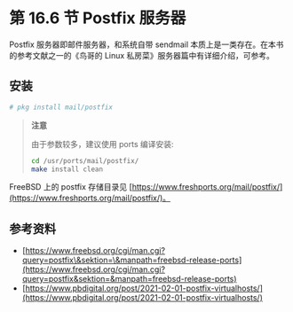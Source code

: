 # 第 16.6 节 Postfix 服务器

Postfix 服务器即邮件服务器，和系统自带 sendmail 本质上是一类存在。在本书的参考文献之一的《鸟哥的 Linux 私房菜》服务器篇中有详细介绍，可参考。

## 安装

```sh
# pkg install mail/postfix
```

> **注意**
>
> 由于参数较多，建议使用 ports 编译安装:
>
> ```sh
> cd /usr/ports/mail/postfix/
> make install clean
> ```

FreeBSD 上的 postfix 存储目录见 [https://www.freshports.org/mail/postfix/](https://www.freshports.org/mail/postfix/)。

## 参考资料

- [https://www.freebsd.org/cgi/man.cgi?query=postfix\&sektion=\&manpath=freebsd-release-ports](https://www.freebsd.org/cgi/man.cgi?query=postfix&sektion=&manpath=freebsd-release-ports)
- [https://www.pbdigital.org/post/2021-02-01-postfix-virtualhosts/](https://www.pbdigital.org/post/2021-02-01-postfix-virtualhosts/)
